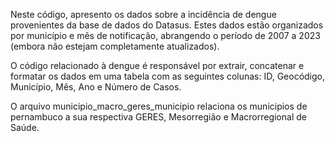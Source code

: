 Neste código, apresento os dados sobre a incidência de dengue provenientes da base de dados do Datasus. Estes dados estão organizados por município e mês de notificação, abrangendo o período de 2007 a 2023 (embora não estejam completamente atualizados).

O código relacionado à dengue é responsável por extrair, concatenar e formatar os dados em uma tabela com as seguintes colunas: ID, Geocódigo, Município, Mês, Ano e Número de Casos.

O arquivo municipio_macro_geres_municipio relaciona os municipios de pernambuco a sua respectiva GERES, Mesorregião e Macrorregional de Saúde. 

